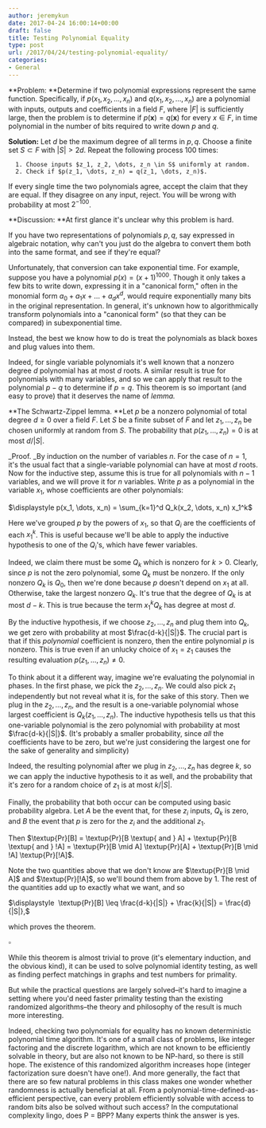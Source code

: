 ```yaml
---
author: jeremykun
date: 2017-04-24 16:00:14+00:00
draft: false
title: Testing Polynomial Equality
type: post
url: /2017/04/24/testing-polynomial-equality/
categories:
- General
---
```


**Problem: **Determine if two polynomial expressions represent the same function. Specifically, if $p(x_1, x_2, \dots, x_n)$ and $q(x_1, x_2, \dots, x_n)$ are a polynomial with inputs, outputs and coefficients in a field $F$, where $|F|$ is sufficiently large, then the problem is to determine if $p(\mathbf{x}) = q(\mathbf{x})$ for every $x \in F$, in time polynomial in the number of bits required to write down $p$ and $q$.

**Solution:** Let $d$ be the maximum degree of all terms in $p, q$. Choose a finite set $S \subset F$ with $|S| > 2d$. Repeat the following process 100 times:



	  1. Choose inputs $z_1, z_2, \dots, z_n \in S$ uniformly at random.
	  2. Check if $p(z_1, \dots, z_n) = q(z_1, \dots, z_n)$.

If every single time the two polynomials agree, accept the claim that they are equal. If they disagree on any input, reject. You will be wrong with probability at most $2^{-100}$.

**Discussion: **At first glance it's unclear why this problem is hard.

If you have two representations of polynomials $p, q$, say expressed in algebraic notation, why can't you just do the algebra to convert them both into the same format, and see if they're equal?

Unfortunately, that conversion can take exponential time. For example, suppose you have a polynomial $p(x) = (x+1)^{1000}$. Though it only takes a few bits to write down, expressing it in a "canonical form," often in the monomial form $a_0 + a_1x + \dots + a_d x^d$, would require exponentially many bits in the original representation. In general, it's unknown how to algorithmically transform polynomials into a "canonical form" (so that they can be compared) in subexponential time.

Instead, the best we know how to do is treat the polynomials as black boxes and plug values into them.

Indeed, for single variable polynomials it's well known that a nonzero degree $d$ polynomial has at most $d$ roots. A similar result is true for polynomials with many variables, and so we can apply that result to the polynomial $p - q$ to determine if $p = q$. This theorem is so important (and easy to prove) that it deserves the name of _lemma._

**The Schwartz-Zippel lemma. **Let $p$ be a nonzero polynomial of total degree $d \geq 0$ over a field $F$. Let $S$ be a finite subset of $F$ and let $z_1, \dots, z_n$ be chosen uniformly at random from $S$. The probability that $p(z_1, \dots, z_n) = 0$ is at most $d / |S|$.

_Proof. _By induction on the number of variables $n$. For the case of $n=1$, it's the usual fact that a single-variable polynomial can have at most $d$ roots. Now for the inductive step, assume this is true for all polynomials with $n-1$ variables, and we will prove it for $n$ variables. Write $p$ as a polynomial in the variable $x_1$, whose coefficients are other polynomials:


$\displaystyle p(x_1, \dots, x_n) = \sum_{k=1}^d Q_k(x_2, \dots, x_n) x_1^k$




Here we've grouped $p$ by the powers of $x_1$, so that $Q_i$ are the coefficients of each $x_1^k$. This is useful because we'll be able to apply the inductive hypothesis to one of the $Q_i$'s, which have fewer variables.




Indeed, we claim there must be some $Q_k$ which is nonzero for $k > 0$. Clearly, since $p$ is not the zero polynomial, some $Q_k$ must be nonzero. If the only nonzero $Q_k$ is $Q_0$, then we're done because $p$ doesn't depend on $x_1$ at all. Otherwise, take the largest nonzero $Q_k$. It's true that the degree of $Q_k$ is at most $d-k$. This is true because the term $x_1^k Q_k$ has degree at most $d$.




By the inductive hypothesis, if we choose $z_2, \dots, z_n$ and plug them into $Q_k$, we get zero with probability at most $\frac{d-k}{|S|}$. The crucial part is that if this _polynomial_ coefficient is nonzero, then the entire polynomial $p$ is nonzero. This is true even if an unlucky choice of $x_1 = z_1$ causes the resulting evaluation $p(z_1, \dots, z_n) \neq 0$.




To think about it a different way, imagine we're evaluating the polynomial in phases. In the first phase, we pick the $z_2, \dots, z_n$. We could also pick $z_1$ independently but not reveal what it is, for the sake of this story. Then we plug in the $z_2, \dots, z_n$, and the result is a one-variable polynomial whose largest coefficient is $Q_k(z_1, \dots, z_n)$. The inductive hypothesis tells us that this one-variable polynomial is the zero polynomial with probability at most $\frac{d-k}{|S|}$. (It's probably a smaller probability, since _all_ the coefficients have to be zero, but we're just considering the largest one for the sake of generality and simplicity)




Indeed, the resulting polynomial after we plug in $z_2, \dots, z_n$ has degree $k$, so we can apply the inductive hypothesis to it as well, and the probability that it's zero for a random choice of $z_1$ is at most $k / |S|$.




Finally, the probability that both occur can be computed using basic probability algebra. Let $A$ be the event that, for these $z_i$ inputs, $Q_k$ is zero, and $B$ the event that $p$ is zero for the $z_i$ and the additional $z_1$.




Then $\textup{Pr}[B] = \textup{Pr}[B \textup{ and } A] + \textup{Pr}[B \textup{ and } !A] = \textup{Pr}[B \mid A] \textup{Pr}[A] + \textup{Pr}[B \mid !A] \textup{Pr}[!A]$.




Note the two quantities above that we don't know are $\textup{Pr}[B \mid A]$ and $\textup{Pr}[!A]$, so we'll bound them from above by 1. The rest of the quantities add up to exactly what we want, and so




$\displaystyle  \textup{Pr}[B] \leq \frac{d-k}{|S|} + \frac{k}{|S|} = \frac{d}{|S|},$




which proves the theorem.




$\square$




While this theorem is almost trivial to prove (it's elementary induction, and the obvious kind), it can be used to solve polynomial identity testing, as well as finding perfect matchings in graphs and test numbers for primality.


But while the practical questions are largely solved–it's hard to imagine a setting where you'd need faster primality testing than the existing randomized algorithms–the theory and philosophy of the result is much more interesting.

Indeed, checking two polynomials for equality has no known deterministic polynomial time algorithm. It's one of a small class of problems, like integer factoring and the discrete logarithm, which are not known to be efficiently solvable in theory, but are also not known to be NP-hard, so there is still hope. The existence of this randomized algorithm increases hope (integer factorization sure doesn't have one!). And more generally, the fact that there are so few natural problems in this class makes one wonder whether randomness is actually beneficial at all. From a polynomial-time-defined-as-efficient perspective, can every problem efficiently solvable with access to random bits also be solved without such access? In the computational complexity lingo, does P = BPP? Many experts think the answer is yes.
